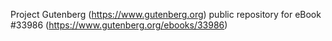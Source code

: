 Project Gutenberg (https://www.gutenberg.org) public repository for eBook #33986 (https://www.gutenberg.org/ebooks/33986)
